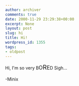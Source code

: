 ```yaml
---
author: archiver
comments: true
date: 2000-11-29 23:29:38+00:00
excerpt: None
layout: post
slug: hi
title: Hi!
wordpress_id: 1355
tags:
- oldpost
---
```


Hi, I'm so very B<big>O<big>R</big>E</big>D Sigh...<br /><br />-Minix